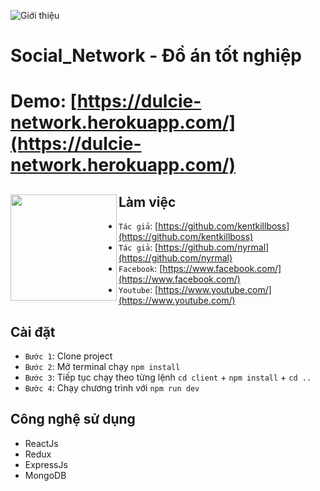 ![Giới thiệu](https://res.cloudinary.com/dp5ku4grg/image/upload/v1639924600/da-tn/tr1kfq527wmqle0mndcd.png)

# Social_Network - Đồ án tốt nghiệp

# Demo: [https://dulcie-network.herokuapp.com/](https://dulcie-network.herokuapp.com/)

## Làm việc <a href="https://github.com/kentkillboss/Final-Network"><img align="left" width="auto" height="170" src="https://res.cloudinary.com/kimwy/image/upload/v1598840300/easyfrontend/programming_hgngx9.png"></a>

- `Tác giả`: [https://github.com/kentkillboss](https://github.com/kentkillboss)
- `Tác giả`: [https://github.com/nyrmal](https://github.com/nyrmal)
- `Facebook`: [https://www.facebook.com/](https://www.facebook.com/)
- `Youtube`: [https://www.youtube.com/](https://www.youtube.com/)
## Cài đặt

- `Bước 1`: Clone project
- `Bước 2`: Mở terminal chạy `npm install`
- `Bước 3`: Tiếp tục chạy theo từng lệnh `cd client` + `npm install` + `cd ..`
- `Bước 4`: Chạy chương trình với `npm run dev`

## Công nghệ sử dụng

- ReactJs
- Redux
- ExpressJs
- MongoDB
